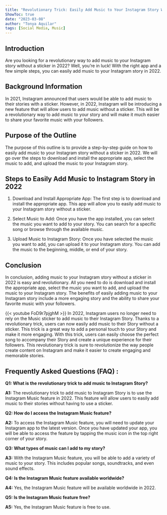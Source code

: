 ```yaml
---
title: "Revolutionary Trick: Easily Add Music to Your Instagram Story Without a Sticker in 2022!"
ShowToc: true 
date: "2023-03-08"
author: "Tonya Aquilar" 
tags: [Social Media, Music]
---
```

## Introduction

Are you looking for a revolutionary way to add music to your Instagram story without a sticker in 2022? Well, you’re in luck! With the right app and a few simple steps, you can easily add music to your Instagram story in 2022. 

## Background Information

In 2021, Instagram announced that users would be able to add music to their stories with a sticker. However, in 2022, Instagram will be introducing a new feature that will allow users to add music without a sticker. This will be a revolutionary way to add music to your story and will make it much easier to share your favorite music with your followers.

## Purpose of the Outline

The purpose of this outline is to provide a step-by-step guide on how to easily add music to your Instagram story without a sticker in 2022. We will go over the steps to download and install the appropriate app, select the music to add, and upload the music to your Instagram story. 

## Steps to Easily Add Music to Instagram Story in 2022

1. Download and Install Appropriate App: The first step is to download and install the appropriate app. This app will allow you to easily add music to your Instagram story without a sticker. 

2. Select Music to Add: Once you have the app installed, you can select the music you want to add to your story. You can search for a specific song or browse through the available music. 

3. Upload Music to Instagram Story: Once you have selected the music you want to add, you can upload it to your Instagram story. You can add the music to the beginning, middle, or end of your story. 

## Conclusion

In conclusion, adding music to your Instagram story without a sticker in 2022 is easy and revolutionary. All you need to do is download and install the appropriate app, select the music you want to add, and upload the music to your Instagram story. The benefits of easily adding music to your Instagram story include a more engaging story and the ability to share your favorite music with your followers.

{{< youtube FoD9r7pjghM >}} 
In 2022, Instagram users no longer need to rely on the Music sticker to add music to their Instagram Story. Thanks to a revolutionary trick, users can now easily add music to their Story without a sticker. This trick is a great way to add a personal touch to your Story and make it more engaging. With this trick, users can easily choose the perfect song to accompany their Story and create a unique experience for their followers. This revolutionary trick is sure to revolutionize the way people create content on Instagram and make it easier to create engaging and memorable stories.

## Frequently Asked Questions (FAQ) :
**Q1: What is the revolutionary trick to add music to Instagram Story?**

**A1:** The revolutionary trick to add music to Instagram Story is to use the Instagram Music feature in 2022. This feature will allow users to easily add music to their stories without having to use a sticker. 

**Q2: How do I access the Instagram Music feature?**

**A2:** To access the Instagram Music feature, you will need to update your Instagram app to the latest version. Once you have updated your app, you will be able to access the feature by tapping the music icon in the top right corner of your story.

**Q3: What types of music can I add to my story?**

**A3:** With the Instagram Music feature, you will be able to add a variety of music to your story. This includes popular songs, soundtracks, and even sound effects. 

**Q4: Is the Instagram Music feature available worldwide?**

**A4:** Yes, the Instagram Music feature will be available worldwide in 2022. 

**Q5: Is the Instagram Music feature free?**

**A5:** Yes, the Instagram Music feature is free to use.


